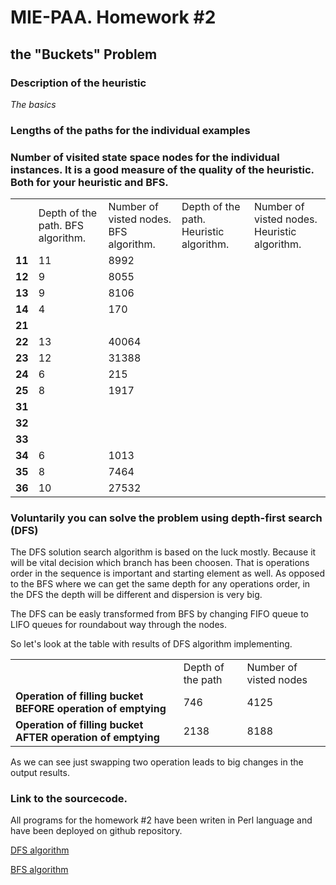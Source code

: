 # MIE-PAA. Homework #2


## the "Buckets" Problem

### Description of the heuristic

*The basics*

### Lengths of the paths for the individual examples


### Number of visited state space nodes for the individual instances. It is a good measure of the quality of the heuristic. Both for your heuristic and BFS.

<table>
	<tr>
		<td></td><td>Depth of the path. BFS algorithm.</td><td>Number of visted nodes. BFS algorithm.</td>
		<td>Depth of the path. Heuristic algorithm.</td><td>Number of visted nodes. Heuristic algorithm.</td>		
	</tr>
    <tr>
        <td><strong>11</strong></td>
        <td>11</td><td>8992</td><td></td><td></td>
    <tr>
    <tr>
        <td><strong>12</strong></td>
        <td>9</td><td>8055</td><td></td><td></td>
    <tr>
    <tr>
        <td><strong>13</strong></td>
        <td>9</td><td>8106</td><td></td><td></td>
    <tr>
    <tr>
        <td><strong>14</strong></td>
        <td>4</td><td>170</td><td></td><td></td>
    <tr>
    <tr>
        <td><strong>21</strong></td>
        <td></td><td></td><td></td><td></td>
    <tr>
    <tr>
        <td><strong>22</strong></td>
        <td>13</td><td>40064</td><td></td><td></td>
    <tr>
    <tr>
        <td><strong>23</strong></td>
        <td>12</td><td>31388</td><td></td><td></td>
    <tr>
    <tr>
        <td><strong>24</strong></td>
        <td>6</td><td>215</td><td></td><td></td>
    <tr>
    <tr>
        <td><strong>25</strong></td>
        <td>8</td><td>1917</td><td></td><td></td>
    <tr>
    <tr>
        <td><strong>31</strong></td>
        <td></td><td></td><td></td><td></td>
    <tr>
    <tr>
        <td><strong>32</strong></td>
        <td></td><td></td><td></td><td></td>
    <tr>
    <tr>
        <td><strong>33</strong></td>
        <td></td><td></td><td></td><td></td>
    <tr>
    <tr>
        <td><strong>34</strong></td>
        <td>6</td><td>1013</td><td></td><td></td>
    <tr>
    <tr>
        <td><strong>35</strong></td>
        <td>8</td><td>7464</td><td></td><td></td>
    <tr>
    <tr>
        <td><strong>36</strong></td>
        <td>10</td><td>27532</td><td></td><td></td>
    <tr>

</table>

	
### Voluntarily you can solve the problem using depth-first search (DFS)

The DFS solution search algorithm is based on the luck mostly. Because it will be vital decision which branch has been choosen. That is operations order in the sequence is important and starting element as well. As opposed to the BFS where we can get the same depth for any operations order, in the DFS the depth will be different and dispersion is very big.

The DFS can be easly transformed from BFS by changing FIFO queue to LIFO queues for roundabout way through the nodes.

So let's look at the table with results of DFS algorithm implementing.

<table>
	<tr>
		<td></td><td>Depth of the path</td><td>Number of visted nodes</td>
	</tr>
    <tr>
        <td><strong>Operation of filling bucket BEFORE operation of emptying </strong></td>
        <td>746</td><td>4125</td>
    <tr>
    <tr>
        <td><strong>Operation of filling bucket AFTER operation of emptying </strong></td>
        <td>2138</td><td>8188</td>
    </tr>
</table>

As we can see just swapping two operation leads to big changes in the output results.

### Link to the sourcecode.

All programs for the homework #2 have been writen in Perl language and have been deployed on github repository.

[DFS algorithm](https://github.com/platomik/mie-paa/blob/master/2/dfs.pl "DFS algorithm") 

[BFS algorithm](https://github.com/platomik/mie-paa/blob/master/2/bfs.pl "BFS algorithm") 
